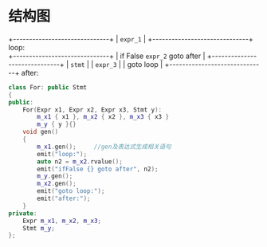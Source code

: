 # 结构图

+------------------------------+
| `expr_1`                     |
+------------------------------+
loop:                          
+------------------------------+
| if False `expr_2` goto after |
+------------------------------+
| `stmt`                       |
| `expr_3`                     |
| goto loop                    |
+------------------------------+
after:

```cpp
class For: public Stmt
{
public:
    For(Expr x1, Expr x2, Expr x3, Stmt y):
        m_x1 { x1 }, m_x2 { x2 }, m_x3 { x3 }
        m_y { y }{}
    void gen()
    {
        m_x1.gen();     //gen及表达式生成相关语句
        emit("loop:");
        auto n2 = m_x2.rvalue();
        emit("ifFalse {} goto after", n2);
        m_y.gen();
        m_x2.gen();
        emit("goto loop:");
        emit("after:");
    }
private:
    Expr m_x1, m_x2, m_x3;
    Stmt m_y;
};

```


